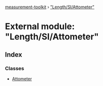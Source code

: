 [measurement-toolkit](../README.md) › ["Length/SI/Attometer"](_length_si_attometer_.md)

# External module: "Length/SI/Attometer"

## Index

### Classes

* [Attometer](../classes/_length_si_attometer_.attometer.md)
